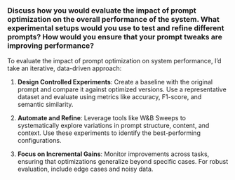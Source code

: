 ### Discuss how you would evaluate the impact of prompt optimization on the overall performance of the system. What experimental setups would you use to test and refine different prompts? How would you ensure that your prompt tweaks are improving performance? 

To evaluate the impact of prompt optimization on system performance, I’d take an iterative, data-driven approach:

1. **Design Controlled Experiments**: Create a baseline with the original prompt and compare it against optimized versions. Use a representative dataset and evaluate using metrics like accuracy, F1-score, and semantic similarity.

2. **Automate and Refine**: Leverage tools like W&B Sweeps to systematically explore variations in prompt structure, content, and context. Use these experiments to identify the best-performing configurations.

3. **Focus on Incremental Gains**: Monitor improvements across tasks, ensuring that optimizations generalize beyond specific cases. For robust evaluation, include edge cases and noisy data.

